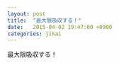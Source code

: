 ```yaml
---
layout: post
title:  "最大限吸収する！"
date:   2015-04-02 19:47:00 +0900
categories: jikai
---
```


最大限吸収する！


[jikai-ownd]: https://jikai.amebaownd.com/
